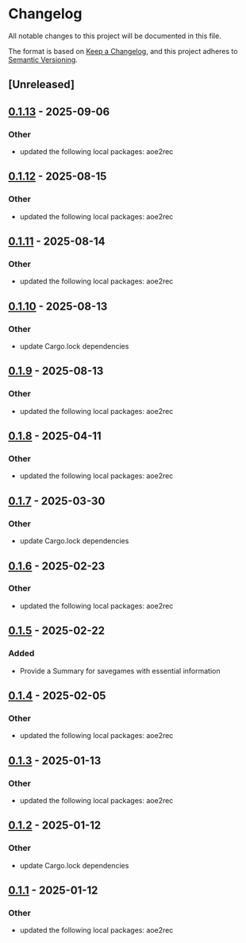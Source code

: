 # Changelog

All notable changes to this project will be documented in this file.

The format is based on [Keep a Changelog](https://keepachangelog.com/en/1.0.0/),
and this project adheres to [Semantic Versioning](https://semver.org/spec/v2.0.0.html).

## [Unreleased]

## [0.1.13](https://github.com/aoe2ct/aoe2rec/compare/aoe2js-v0.1.12...aoe2js-v0.1.13) - 2025-09-06

### Other

- updated the following local packages: aoe2rec

## [0.1.12](https://github.com/aoe2ct/aoe2rec/compare/aoe2js-v0.1.11...aoe2js-v0.1.12) - 2025-08-15

### Other

- updated the following local packages: aoe2rec

## [0.1.11](https://github.com/aoe2ct/aoe2rec/compare/aoe2js-v0.1.10...aoe2js-v0.1.11) - 2025-08-14

### Other

- updated the following local packages: aoe2rec

## [0.1.10](https://github.com/aoe2ct/aoe2rec/compare/aoe2js-v0.1.9...aoe2js-v0.1.10) - 2025-08-13

### Other

- update Cargo.lock dependencies

## [0.1.9](https://github.com/aoe2ct/aoe2rec/compare/aoe2js-v0.1.8...aoe2js-v0.1.9) - 2025-08-13

### Other

- updated the following local packages: aoe2rec

## [0.1.8](https://github.com/aoe2ct/aoe2rec/compare/aoe2js-v0.1.7...aoe2js-v0.1.8) - 2025-04-11

### Other

- updated the following local packages: aoe2rec

## [0.1.7](https://github.com/aoe2ct/aoe2rec/compare/aoe2js-v0.1.6...aoe2js-v0.1.7) - 2025-03-30

### Other

- update Cargo.lock dependencies

## [0.1.6](https://github.com/aoe2ct/aoe2rec/compare/aoe2js-v0.1.5...aoe2js-v0.1.6) - 2025-02-23

### Other

- updated the following local packages: aoe2rec

## [0.1.5](https://github.com/aoe2ct/aoe2rec/compare/aoe2js-v0.1.4...aoe2js-v0.1.5) - 2025-02-22

### Added

- Provide a Summary for savegames with essential information

## [0.1.4](https://github.com/aoe2ct/aoe2rec/compare/aoe2js-v0.1.3...aoe2js-v0.1.4) - 2025-02-05

### Other

- updated the following local packages: aoe2rec

## [0.1.3](https://github.com/aoe2ct/aoe2rec/compare/aoe2js-v0.1.2...aoe2js-v0.1.3) - 2025-01-13

### Other

- updated the following local packages: aoe2rec

## [0.1.2](https://github.com/aoe2ct/aoe2rec/compare/aoe2js-v0.1.1...aoe2js-v0.1.2) - 2025-01-12

### Other

- update Cargo.lock dependencies

## [0.1.1](https://github.com/aoe2ct/aoe2rec/compare/aoe2js-v0.1.0...aoe2js-v0.1.1) - 2025-01-12

### Other

- updated the following local packages: aoe2rec
